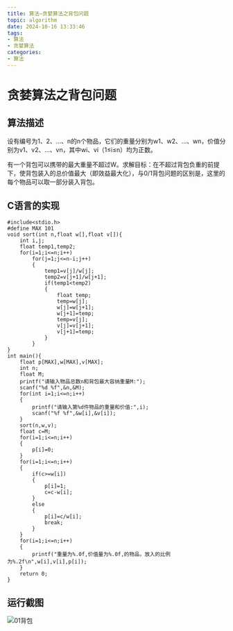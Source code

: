 ```yaml
---
title: 算法—贪婪算法之背包问题
topic: algorithm
date: 2024-10-16 13:33:46
tags:
- 算法
- 贪婪算法
categories: 
- 算法
---
```

# 贪婪算法之背包问题

## 算法描述

设有编号为1、2、…、n的n个物品，它们的重量分别为w1、w2、…、wn，价值分别为v1、v2、…、vn，其中wi、vi（1≤i≤n）均为正数。

有一个背包可以携带的最大重量不超过W。求解目标：在不超过背包负重的前提下，使背包装入的总价值最大（即效益最大化），与0/1背包问题的区别是，这里的每个物品可以取一部分装入背包。

## C语言的实现

```代码
#include<stdio.h>
#define MAX 101
void sort(int n,float w[],float v[]){
	int i,j;
	float temp1,temp2;
	for(i=1;i<=n;i++)
		for(j=1;j<=n-i;j++)
		{
			temp1=v[j]/w[j];
			temp2=v[j+1]/w[j+1];
			if(temp1<temp2)
			{
				float temp;
				temp=w[j];
				w[j]=w[j+1];
				w[j+1]=temp;
				temp=v[j];
				v[j]=v[j+1];
				v[j+1]=temp;
			}
		}
}
int main(){
	float p[MAX],w[MAX],v[MAX];
	int n;
	float M;
	printf("请输入物品总数n和背包最大容纳重量M:");
	scanf("%d %f",&n,&M);
	for(int i=1;i<=n;i++)
	{
		printf("请输入第%d件物品的重量和价值:",i);
		scanf("%f %f",&w[i],&v[i]);
	}
	sort(n,w,v);
	float c=M;
	for(i=1;i<=n;i++)
	{
		p[i]=0;
	}
	for(i=1;i<=n;i++)
	{
		if(c>=w[i])
		{
			p[i]=1;
			c=c-w[i];
		}
		else
		{
			p[i]=c/w[i];
			break;
		}
	}
	for(i=1;i<=n;i++)
	{
		printf("重量为%.0f,价值量为%.0f,的物品，放入的比例为%.2f\n",w[i],v[i],p[i]);
	}
	return 0;
}
```

## 运行截图

![01背包](https://cdn.jsdelivr.net/gh/GEM-Jay/images/01bag.jpg)